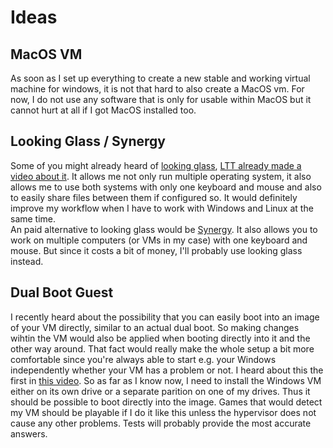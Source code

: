 # Ideas
## MacOS VM
As soon as I set up everything to create a new stable and working virtual machine for windows, it is not that hard to also create a MacOS vm. For now, I do not use any software that is only for usable within MacOS but it cannot hurt at all if I got MacOS installed too.

## Looking Glass / Synergy
Some of you might already heard of [looking glass](https://looking-glass.io/), [LTT already made a video about it](https://www.youtube.com/watch?v=EozeSDeV3Vo). It allows me not only run multiple operating system, it also allows me to use both systems with only one keyboard and mouse and also to easily share files between them if configured so. It would definitely improve my workflow when I have to work with Windows and Linux at the same time.  
An paid alternative to looking glass would be [Synergy](https://symless.com/synergy). It also allows you to work on
multiple computers (or VMs in my case) with one keyboard and mouse. But since it costs a bit of money, I'll probably
use looking glass instead.

## Dual Boot Guest
I recently heard about the possibility that you can easily boot into an image of your VM directly,
similar to an actual dual boot. So making changes wihtin the VM would also be applied when booting directly
into it and the other way around. That fact would really make the whole setup a bit more comfortable
since you're always able to start e.g. your Windows independently whether your VM has a problem or not. I heard
about this the first in [this video](sources.md#Niteshade). So as far as I know now, I need to install the Windows VM
either on its own drive or a separate parition on one of my drives. Thus it should be possible to boot directly into
the image. Games that would detect my VM should be playable if I do it like this unless the hypervisor does not cause
any other problems. Tests will probably provide the most accurate answers.